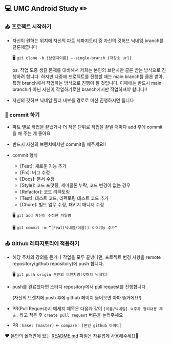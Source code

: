 ## 💻 UMC Android Study ✏️

### 📥 프로젝트 시작하기

- 자신이 원하는 위치에 자신의 파트 레파지토리 중 자신의 깃허브 닉네임 branch를 클론해줍니다
    
    🖥️ `git clone -b {브랜치이름} —-single-branch {저장소 url}`
    
    ps. 작업 도중 생길 문제를 대비해서 저희는 본인의 브랜치만 클론 받는 방식으로 진행하려 합니다. 하지만 나중에 프로젝트를 진행할 때는 main branch를 클론 받아, 특정 branch에서 작업하는 방식으로 진행이 될 것입니다. 이때에는 반드시 main branch가 아닌 자신이 작업하기로한 branch에서만 작업하셔야 합니다‼️
    
- 자신의 깃허브 닉네임 폴더 내부를 경로로 미션 진행하시면 됩니다

### 📌 commit 하기

- 파트 별로 작업을 끝냈거나 더 작은 단위로 작업을 끝낼 때마다 add 후에 commit을 해 주는 게 좋아요
- 반드시 자신의 브랜치에서만 commit을 해주세요‼️
- commit 형식
    - [Feat]: 새로운 기능 추가
    - [Fix]: 버그 수정
    - [Docs]: 문서 수정
    - [Style]: 코드 포맷팅, 세미콜론 누락, 코드 변경이 없는 경우
    - [Refactor]: 코드 리펙토링
    - [Test]: 테스트 코드, 리펙토링 테스트 코드 추가
    - [Chore]: 빌드 업무 수정, 패키지 매니저 수정
    
    🖥️ `git add 자신이 수정한 파일명`
    
    🖥️ `git commit -m “[Feat(닉네임/이름)] ㅇㅇ기능 추가”`
    

### 📤 Github 레파지토리에 적용하기

- 해당 주차의 강의를 듣거나 작업을 모두 끝냈다면, 프로젝트 변경 사항을 remote repository(github repository)에 push 합니다.
    
    🖥️ `git push origin 본인의 브랜치명(깃허브 닉네임)`
    
- push를 완료했다면 스터디 repository에서 pull request를 진행합니다
    
    (자신의 브랜치에 push 후에 github 페이지 들어오면 아마 뜰거에요!)
    
- PR(Pull Request)시 메세지 제목은 다음과 같이 `[이름/닉네임] ㅇ주차 정리내용 제출.` 라고 적은 후 `create pull request` 버튼을 눌러주세요
- PR : `base: [master]` <- `compare: [본인 github 아이디]`

❤️ 본인의 폴더안에 있는 [README.md](http://README.md) 파일은 자유롭게 사용해주세요🙂
